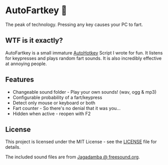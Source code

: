 # AutoFartkey :poop:
The peak of technology. Pressing any key causes your PC to fart.

## WTF is it exactly?
AutoFartkey is a small immature [AutoHotkey](https://autohotkey.com/) Script I wrote for fun. It listens for keypresses and plays random fart sounds. It is also incredibly effective at annoying people.

## Features
- Changeable sound folder - Play your own sounds! (wav, ogg & mp3)
- Configurable probability of a fart/keypress
- Detect only mouse or keyboard or both
- Fart counter - So there's no denial that it was you...
- Hidden when active - reopen with F2

## License
This project is licensed under the MIT License - see the [LICENSE](LICENSE) file for details.

The included sound files are from [Jagadamba @ freesound.org](https://freesound.org/people/Jagadamba/packs/15564/).
